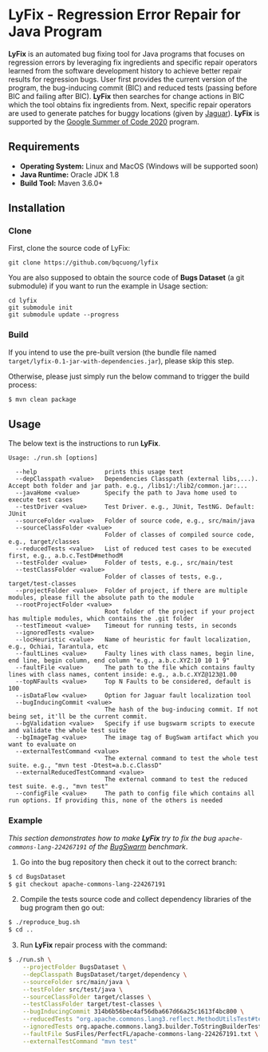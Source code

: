# LyFix - Regression Error Repair for Java Program
**LyFix** is an automated bug fixing tool for Java programs that focuses on regression errors by leveraging fix ingredients and specific repair operators learned from the software development history to achieve better repair results for regression bugs.
User first provides the current version of the program, the bug-inducing commit (BIC) and reduced tests (passing before BIC and failing after BIC).
**LyFix** then searches for change actions in BIC which the tool obtains fix ingredients from.
Next, specific repair operators are used to generate patches for buggy locations (given by [Jaguar](https://github.com/saeg/jaguar)).
**LyFix** is supported by the [Google Summer of Code 2020](https://summerofcode.withgoogle.com/projects/#5961790384504832) program.

## Requirements
- **Operating System:** Linux and MacOS (Windows will be supported soon)
- **Java Runtime:** Oracle JDK 1.8
- **Build Tool:** Maven 3.6.0+

## Installation
### Clone
First, clone the source code of LyFix:
```
git clone https://github.com/bqcuong/lyfix
```
You are also supposed to obtain the source code of **Bugs Dataset** (a git submodule) if you want to run the example in Usage section:
```
cd lyfix
git submodule init
git submodule update --progress
```

### Build
If you intend to use the pre-built version (the bundle file named `target/lyfix-0.1-jar-with-dependencies.jar`), please skip this step.

Otherwise, please just simply run the below command to trigger the build process:
```bash
$ mvn clean package
``` 

## Usage
The below text is the instructions to run **LyFix**.
```
Usage: ./run.sh [options]

  --help                   prints this usage text
  --depClasspath <value>   Dependencies Classpath (external libs,...). Accept both folder and jar path. e.g., /libs1/:/lib2/common.jar:...
  --javaHome <value>       Specify the path to Java home used to execute test cases
  --testDriver <value>     Test Driver. e.g., JUnit, TestNG. Default: JUnit
  --sourceFolder <value>   Folder of source code, e.g., src/main/java
  --sourceClassFolder <value>
                           Folder of classes of compiled source code, e.g., target/classes
  --reducedTests <value>   List of reduced test cases to be executed first, e.g., a.b.c.TestD#methodM
  --testFolder <value>     Folder of tests, e.g., src/main/test
  --testClassFolder <value>
                           Folder of classes of tests, e.g., target/test-classes
  --projectFolder <value>  Folder of project, if there are multiple modules, please fill the absolute path to the module
  --rootProjectFolder <value>
                           Root folder of the project if your project has multiple modules, which contains the .git folder
  --testTimeout <value>    Timeout for running tests, in seconds
  --ignoredTests <value>   
  --locHeuristic <value>   Name of heuristic for fault localization, e.g., Ochiai, Tarantula, etc
  --faultLines <value>     Faulty lines with class names, begin line, end line, begin column, end column "e.g., a.b.c.XYZ:10 10 1 9"
  --faultFile <value>      The path to the file which contains faulty lines with class names, content inside: e.g., a.b.c.XYZ@123@1.00
  --topNFaults <value>     Top N Faults to be considered, default is 100
  --isDataFlow <value>     Option for Jaguar fault localization tool
  --bugInducingCommit <value>
                           The hash of the bug-inducing commit. If not being set, it'll be the current commit.
  --bgValidation <value>   Specify if use bugswarm scripts to execute and validate the whole test suite
  --bgImageTag <value>     The image tag of BugSwam artifact which you want to evaluate on
  --externalTestCommand <value>
                           The external command to test the whole test suite. e.g., "mvn test -Dtest=a.b.c.ClassD"
  --externalReducedTestCommand <value>
                           The external command to test the reduced test suite. e.g., "mvn test"
  --configFile <value>     The path to config file which contains all run options. If providing this, none of the others is needed
```

### Example
*This section demonstrates how to make **LyFix** try to fix the bug `apache-commons-lang-224267191` of the [BugSwarm](bugswarm.org) benchmark*.
1. Go into the bug repository then check it out to the correct branch:
```bash
$ cd BugsDataset
$ git checkout apache-commons-lang-224267191
```

2. Compile the tests source code and collect dependency libraries of the bug program then go out:
```bash
$ ./reproduce_bug.sh
$ cd .. 
```

3. Run **LyFix** repair process with the command:
```bash
$ ./run.sh \
    --projectFolder BugsDataset \
    --depClasspath BugsDataset/target/dependency \
    --sourceFolder src/main/java \
    --testFolder src/test/java \
    --sourceClassFolder target/classes \
    --testClassFolder target/test-classes \
    --bugInducingCommit 314b6b56bec4af56dba667d66a25c1613f4bc800 \
    --reducedTests "org.apache.commons.lang3.reflect.MethodUtilsTest#testGetMethodsWithAnnotationSearchSupersButNotIgnoreAccess,org.apache.commons.lang3.reflect.MethodUtilsTest#testGetMethodsWithAnnotationSearchSupersAndIgnoreAccess" \
    --ignoredTests org.apache.commons.lang3.builder.ToStringBuilderTest#testReflectionHierarchyArrayList \
    --faultFile SusFiles/PerfectFL/apache-commons-lang-224267191.txt \
    --externalTestCommand "mvn test"
```
